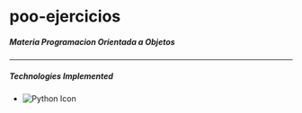 # poo-ejercicios
##### Materia Programacion Orientada a Objetos
____

##### Technologies Implemented

- ![Python Icon](https://img.icons8.com/color/48/000000/python.png)
